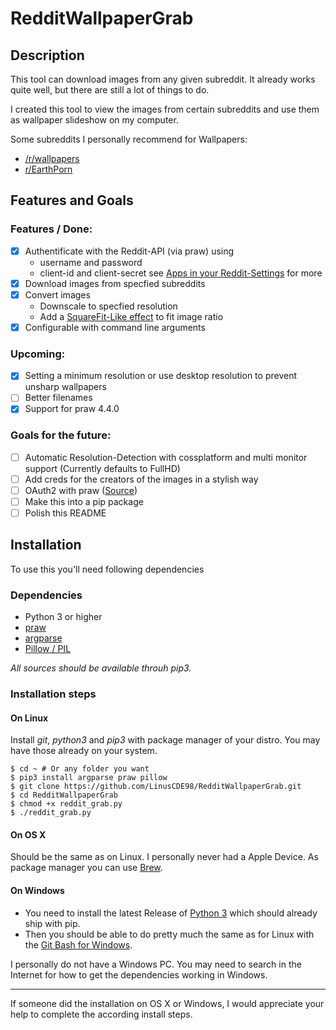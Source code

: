RedditWallpaperGrab
===================

## Description

This tool can download images from any given subreddit. It already works quite well, but there are still a lot of things to do.

I created this tool to view the images from certain subreddits and use them as wallpaper slideshow on my computer.

Some subreddits I personally recommend for Wallpapers:
- [/r/wallpapers](https://www.reddit.com/r/wallpapers/)
- [r/EarthPorn](https://www.reddit.com/r/EarthPorn/)

## Features and Goals

### Features / Done:
- [x] Authentificate with the Reddit-API (via praw) using
  - username and password
  - client-id and client-secret see [Apps in your Reddit-Settings](https://www.reddit.com/prefs/apps/) for more
- [x] Download images from specfied subreddits
- [x] Convert images
  - Downscale to specfied resolution
  - Add a [SquareFit-Like effect](http://imgur.com/a/phBhY) to fit image ratio
- [x] Configurable with command line arguments

### Upcoming:
- [x] Setting a minimum resolution or use desktop resolution to prevent unsharp wallpapers
- [ ] Better filenames
- [x] Support for praw 4.4.0

### Goals for the future:
- [ ] Automatic Resolution-Detection with cossplatform and multi monitor support (Currently defaults to FullHD)
- [ ] Add creds for the creators of the images in a stylish way
- [ ] OAuth2 with praw ([Source](https://praw.readthedocs.io/en/v4.4.0/getting_started/authentication.html))
- [ ] Make this into a pip package
- [ ] Polish this README

## Installation

To use this you'll need following dependencies

### Dependencies
- Python 3 or higher
- [praw](https://pypi.python.org/pypi/praw/)
- [argparse](https://docs.python.org/3/library/argparse.html)
- [Pillow / PIL](https://github.com/python-pillow/Pillow)

*All sources should be available throuh pip3.*

### Installation steps

#### On Linux

Install *git*, *python3* and *pip3* with package manager of your distro. You may have those already on your system.

    $ cd ~ # Or any folder you want
    $ pip3 install argparse praw pillow
    $ git clone https://github.com/LinusCDE98/RedditWallpaperGrab.git
    $ cd RedditWallpaperGrab
    $ chmod +x reddit_grab.py
    $ ./reddit_grab.py

#### On OS X

Should be the same as on Linux. I personally never had a Apple Device. As package manager you can use [Brew](https://brew.sh).

#### On Windows

- You need to install the latest Release of [Python 3](https://www.python.org/downloads/windows/) which should already ship with pip.
- Then you should be able to do pretty much the same as for Linux with the [Git Bash for Windows](https://git-for-windows.github.io/).

I personally do not have a Windows PC. You may need to search in the Internet for how to get the dependencies working in Windows.

***
If someone did the installation on OS X or Windows, I would appreciate your help to complete the according install steps.
